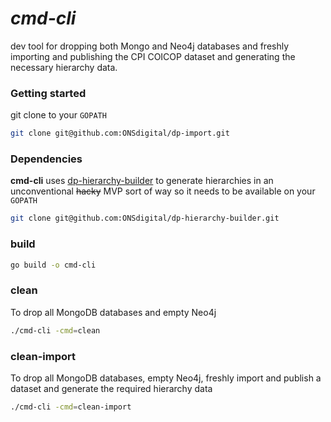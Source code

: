 # *cmd-cli*

dev tool for dropping both Mongo and Neo4j databases and freshly importing and publishing the CPI COICOP dataset
and generating the necessary hierarchy data.


### Getting started
git clone to your `GOPATH`
```bash
git clone git@github.com:ONSdigital/dp-import.git
```

### Dependencies
**cmd-cli** uses [dp-hierarchy-builder](https://github.com/ONSdigital/dp-hierarchy-builder) to generate hierarchies in 
an unconventional ~~hacky~~ MVP sort of way so it needs to be available on your `GOPATH`

```bash
git clone git@github.com:ONSdigital/dp-hierarchy-builder.git
```

### build
```bash
go build -o cmd-cli
``` 

### clean
To drop all MongoDB databases and empty Neo4j
```bash
./cmd-cli -cmd=clean
```

### clean-import
To drop all MongoDB databases, empty Neo4j, freshly import and publish a dataset and generate the required hierarchy data
```bash
./cmd-cli -cmd=clean-import
```
